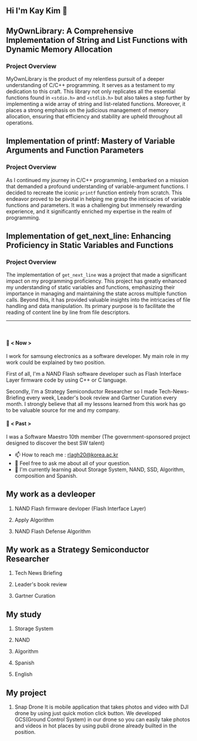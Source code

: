 ## Hi I'm Kay Kim 👋
## MyOwnLibrary: A Comprehensive Implementation of String and List Functions with Dynamic Memory Allocation
### Project Overview
MyOwnLibrary is the product of my relentless pursuit of a deeper understanding of C/C++ programming. It serves as a testament to my dedication to this craft. This library not only replicates all the essential functions found in `<stdio.h>` and `<stdlib.h>` but also takes a step further by implementing a wide array of string and list-related functions. Moreover, it places a strong emphasis on the judicious management of memory allocation, ensuring that efficiency and stability are upheld throughout all operations.

## Implementation of printf: Mastery of Variable Arguments and Function Parameters
### Project Overview
As I continued my journey in C/C++ programming, I embarked on a mission that demanded a profound understanding of variable-argument functions. I decided to recreate the iconic `printf` function entirely from scratch. This endeavor proved to be pivotal in helping me grasp the intricacies of variable functions and parameters. It was a challenging but immensely rewarding experience, and it significantly enriched my expertise in the realm of programming.

## Implementation of get_next_line: Enhancing Proficiency in Static Variables and Functions
### Project Overview
The implementation of `get_next_line` was a project that made a significant impact on my programming proficiency. This project has greatly enhanced my understanding of static variables and functions, emphasizing their importance in managing and maintaining the state across multiple function calls. Beyond this, it has provided valuable insights into the intricacies of file handling and data manipulation. Its primary purpose is to facilitate the reading of content line by line from file descriptors.

---
<br>
  
#### 🔭 < Now > 
I work for samsung electronics as a software developer. My main role in my work could be explained by two position.

First of all, I'm a NAND Flash software developer such as Flash Interface Layer firmware code by using C++ or C language.

Secondly, I'm a Strategy Semiconductor Researcher so I made Tech-News-Briefing every week, Leader's book review and Gartner Curation every month. I strongly believe that all my lessons learned from this work has go to be valuable source for me and my company.

#### 🔭 < Past >
I was a Software Maestro 10th member (The government-sponsored project designed to discover the best SW talent) 

- 📫 How to reach me : rlagh20@korea.ac.kr
- 💬 Feel free to ask me about all of your question. 
- 🌱 I'm currently learning about Storage System, NAND, SSD, Algorithm, composition and Spanish.

## My work as a devleoper
1. NAND Flash firmware devloper (Flash Interface Layer)

2. Apply Algorithm

3. NAND Flash Defense Algorithm

## My work as a Strategy Semiconductor Researcher
1. Tech News Briefing 

2. Leader's book review

3. Gartner Curation

## My study
1. Storage System

2. NAND

3. Algorithm

4. Spanish

5. English

## My project
1. Snap Drone
  It is mobile application that takes photos and video with DJI drone by using just quick motion click button. We developed GCS(Ground Control System) in our drone so you can easily take photos and videos in hot places by using publi drone already builted in the position.



<!--
**kay30kim/kay30kim** is a ✨ _special_ ✨ repository because its `README.md` (this file) appears on your GitHub profile.

Here are some ideas to get you started:

- 🔭 I’m currently working on ...
- 🌱 I’m currently learning ...
- 👯 I’m looking to collaborate on ...
- 🤔 I’m looking for help with ...
- 💬 Ask me about ...
- 📫 How to reach me: ...
- 😄 Pronouns: ...
- ⚡ Fun fact: ...
-->
